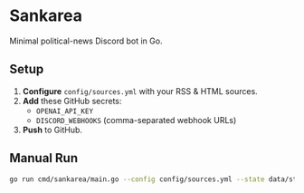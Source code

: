 # Sankarea

Minimal political-news Discord bot in Go.

## Setup

1. **Configure** `config/sources.yml` with your RSS & HTML sources.
2. **Add** these GitHub secrets:
   - `OPENAI_API_KEY`
   - `DISCORD_WEBHOOKS` (comma-separated webhook URLs)
3. **Push** to GitHub.

## Manual Run

```bash
go run cmd/sankarea/main.go --config config/sources.yml --state data/state.json
